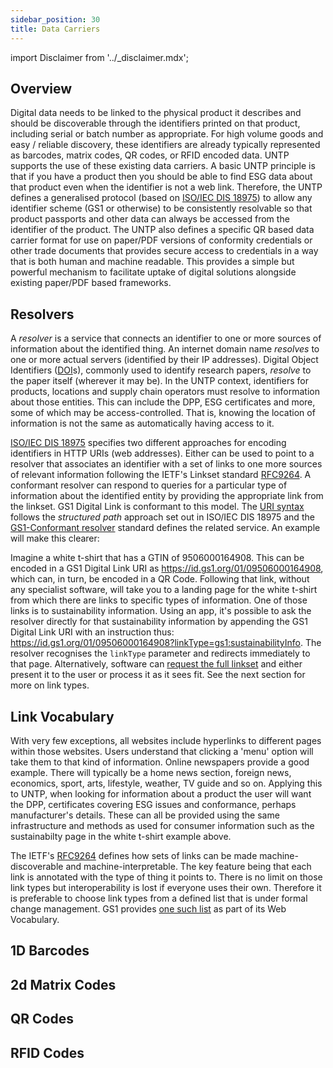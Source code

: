 ```yaml
---
sidebar_position: 30
title: Data Carriers
---
```


import Disclaimer from '../\_disclaimer.mdx';

<Disclaimer />

## Overview

Digital data needs to be linked to the physical product it describes and should be discoverable through the identifiers printed on that product, including serial or batch number as appropriate. For high volume goods and easy / reliable discovery, these identifiers are already typically represented as barcodes, matrix codes, QR codes, or RFID encoded data. UNTP supports the use of these existing data carriers. A basic UNTP principle is that if you have a product then you should be able to find ESG data about that product even when the identifier is not a web link. Therefore, the UNTP defines a generalised protocol (based on [ISO/IEC DIS 18975](https://www.iso.org/standard/85540.html)) to allow any identifier scheme (GS1 or otherwise) to be consistently resolvable so that product passports and other data can always be accessed from the identifier of the product. The UNTP also defines a specific QR based data carrier format for use on paper/PDF versions of conformity credentials or other trade documents that provides secure access to credentials in a way that is both human and machine readable.  This provides a simple but powerful mechanism to facilitate uptake of digital solutions alongside existing paper/PDF based frameworks.

## Resolvers
A *resolver* is a service that connects an identifier to one or more sources of information about the identified thing. An internet domain name *resolves* to one or more actual servers (identified by their IP addresses). Digital Object Identifiers ([DOI](https://www.doi.org/the-identifier/what-is-a-doi/)s), commonly used to identify research papers, *resolve* to the paper itself (wherever it may be). In the UNTP context, identifiers for products, locations and supply chain operators must resolve to information about those entities. This can include the DPP, ESG certificates and more, some of which may be access-controlled. That is, knowing the location of information is not the same as automatically having access to it.

[ISO/IEC DIS 18975](https://www.iso.org/standard/85540.html) specifies two different approaches for encoding identifiers in HTTP URIs (web addresses). Either can be used to point to a resolver that associates an identifier with a set of links to one more sources of relevant information following the IETF's Linkset standard [RFC9264](https://www.rfc-editor.org/rfc/rfc9264.html). A conformant resolver can respond to queries for a particular type of information about the identified entity by providing the appropriate link from the linkset. GS1 Digital Link is conformant to this model. The [URI syntax](https://ref.gs1.org/standards/digital-link/uri-syntax/) follows the *structured path* approach set out in ISO/IEC DIS 18975 and the [GS1-Conformant resolver](https://ref.gs1.org/standards/resolver/) standard defines the related service. An example will make this clearer:

Imagine a white t-shirt that has a GTIN of 9506000164908. This can be encoded in a GS1 Digital Link URI as https://id.gs1.org/01/09506000164908, which can, in turn, be encoded in a QR Code. Following that link, without any specialist software, will take you to a landing page for the white t-shirt from which there are links to specific types of information. One of those links is to sustainability information. Using an app, it's possible to ask the resolver directly for that sustainability information by appending the GS1 Digital Link URI with an instruction thus: https://id.gs1.org/01/09506000164908?linkType=gs1:sustainabilityInfo. The resolver recognises the `linkType` parameter and redirects immediately to that page. Alternatively, software can [request the full linkset](https://id.gs1.org/01/09506000164908?linkType=all) and either present it to the user or process it as it sees fit. See the next section for more on link types.

## Link Vocabulary
With very few exceptions, all websites include hyperlinks to different pages within those websites. Users understand that clicking a 'menu' option will take them to that kind of information. Online newspapers provide a good example. There will typically be a home news section, foreign news, economics, sport, arts, lifestyle, weather, TV guide and so on. Applying this to UNTP, when looking for information about a product the user will want the DPP, certificates covering ESG issues and conformance, perhaps manufacturer's details. These can all be provided using the same infrastructure and methods as used for consumer information such as the sustainabilty page in the white t-shirt example above.

The IETF's [RFC9264](https://www.rfc-editor.org/rfc/rfc9264.html) defines how sets of links can be made machine-discoverable and machine-interpretable. The key feature being that each link is annotated with the type of thing it points to. There is no limit on those link types but interoperability is lost if everyone uses their own. Therefore it is preferable to choose link types from a defined list that is under formal change management. GS1 provides [one such list](https://www.gs1.org/voc/?show=linktypes) as part of its Web Vocabulary.

## 1D Barcodes


## 2d Matrix Codes


## QR Codes


## RFID Codes



